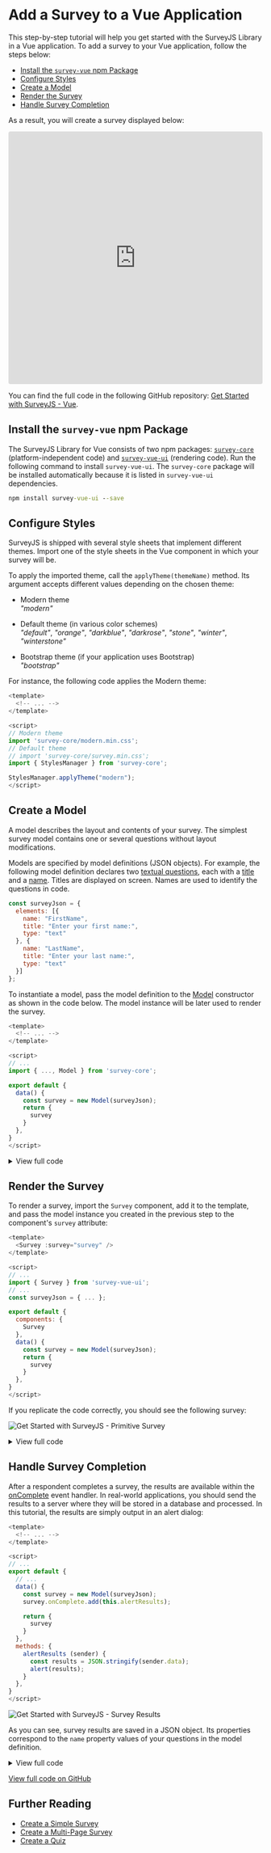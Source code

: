 # Add a Survey to a Vue Application

This step-by-step tutorial will help you get started with the SurveyJS Library in a Vue application. To add a survey to your Vue application, follow the steps below:

- [Install the `survey-vue` npm Package](#install-the-survey-vue-npm-package)
- [Configure Styles](#configure-styles)
- [Create a Model](#create-a-model)
- [Render the Survey](#render-the-survey)
- [Handle Survey Completion](#handle-survey-completion)

As a result, you will create a survey displayed below:

<iframe src="https://codesandbox.io/embed/surveyjs-add-a-survey-to-a-vue-application-nn9zm?fontsize=14&hidenavigation=1&module=%2Fsrc%2Fcomponents%2FMyFirstSurvey.vue&theme=dark"
    style="width:100%; height:500px; border:0; border-radius: 4px; overflow:hidden;"
    title="SurveyJS - Add a Survey to a Vue Application"
    sandbox="allow-forms allow-modals allow-popups allow-presentation allow-same-origin allow-scripts"
></iframe>

You can find the full code in the following GitHub repository: <a href="https://github.com/surveyjs/code-examples/tree/main/get-started-vue" target="_blank">Get Started with SurveyJS - Vue</a>.

## Install the `survey-vue` npm Package

The SurveyJS Library for Vue consists of two npm packages: [`survey-core`](https://www.npmjs.com/package/survey-core) (platform-independent code) and [`survey-vue-ui`](https://www.npmjs.com/package/survey-vue-ui) (rendering code). Run the following command to install `survey-vue-ui`. The `survey-core` package will be installed automatically because it is listed in `survey-vue-ui` dependencies.

```cmd
npm install survey-vue-ui --save
```

## Configure Styles

SurveyJS is shipped with several style sheets that implement different themes. Import one of the style sheets in the Vue component in which your survey will be.

To apply the imported theme, call the `applyTheme(themeName)` method. Its argument accepts different values depending on the chosen theme:

- Modern theme      
*"modern"*

- Default theme (in various color schemes)     
*"default"*, *"orange"*, *"darkblue"*, *"darkrose"*, *"stone"*, *"winter"*, *"winterstone"*

- Bootstrap theme (if your application uses Bootstrap)       
*"bootstrap"*

For instance, the following code applies the Modern theme:

```js
<template>
  <!-- ... -->
</template>

<script>
// Modern theme
import 'survey-core/modern.min.css';
// Default theme
// import 'survey-core/survey.min.css';
import { StylesManager } from 'survey-core';

StylesManager.applyTheme("modern");
</script>
```

## Create a Model

A model describes the layout and contents of your survey. The simplest survey model contains one or several questions without layout modifications.

Models are specified by model definitions (JSON objects). For example, the following model definition declares two [textual questions](https://surveyjs.io/Documentation/Library?id=questiontextmodel), each with a [title](https://surveyjs.io/Documentation/Library?id=questiontextmodel#title) and a [name](https://surveyjs.io/Documentation/Library?id=questiontextmodel#name). Titles are displayed on screen. Names are used to identify the questions in code.

```js
const surveyJson = {
  elements: [{
    name: "FirstName",
    title: "Enter your first name:",
    type: "text"
  }, {
    name: "LastName",
    title: "Enter your last name:",
    type: "text"
  }]
};
```

To instantiate a model, pass the model definition to the [Model](https://surveyjs.io/Documentation/Library?id=surveymodel) constructor as shown in the code below. The model instance will be later used to render the survey. 

```js
<template>
  <!-- ... -->
</template>

<script>
// ...
import { ..., Model } from 'survey-core';

export default {
  data() {
    const survey = new Model(surveyJson);
    return {
      survey
    }
  },
}
</script>

```

<details>
    <summary>View full code</summary>  

```js
<template>
  <!-- ... -->
</template>

<script>
import 'survey-core/modern.min.css';
// import 'survey-core/survey.min.css';
import { StylesManager, Model } from 'survey-core';

StylesManager.applyTheme("modern");

const surveyJson = {
  elements: [{
    name: "FirstName",
    title: "Enter your first name:",
    type: "text"
  }, {
    name: "LastName",
    title: "Enter your last name:",
    type: "text"
  }]
};

export default {
  name: 'MyFirstSurvey',
  data() {
    const survey = new Model(surveyJson);
    return {
      survey
    }
  },
}
</script>
```
</details>


## Render the Survey

To render a survey, import the `Survey` component, add it to the template, and pass the model instance you created in the previous step to the component's `survey` attribute:

```js
<template>
  <Survey :survey="survey" />
</template>

<script>
// ...
import { Survey } from 'survey-vue-ui';
// ...
const surveyJson = { ... };

export default {
  components: {
    Survey
  },
  data() {
    const survey = new Model(surveyJson);
    return {
      survey
    }
  },
}
</script>
```

If you replicate the code correctly, you should see the following survey:

![Get Started with SurveyJS - Primitive Survey](images/get-started-primitive-survey.png)

<details>
    <summary>View full code</summary>  

```js
<template>
  <Survey :survey="survey" />
</template>

<script>
import 'survey-core/modern.min.css';
// import 'survey-core/survey.min.css';
import { StylesManager, Model } from 'survey-core';
import { Survey } from 'survey-vue-ui';

StylesManager.applyTheme("modern");

const surveyJson = {
  elements: [{
    name: "FirstName",
    title: "Enter your first name:",
    type: "text"
  }, {
    name: "LastName",
    title: "Enter your last name:",
    type: "text"
  }]
};

export default {
  name: 'MyFirstSurvey',
  components: {
    Survey
  },
  data() {
    const survey = new Model(surveyJson);
    return {
      survey
    }
  },
}
</script>
```
</details>

## Handle Survey Completion

After a respondent completes a survey, the results are available within the [onComplete](https://surveyjs.io/Documentation/Library?id=surveymodel#onComplete) event handler. In real-world applications, you should send the results to a server where they will be stored in a database and processed. In this tutorial, the results are simply output in an alert dialog:

```js
<template>
  <!-- ... -->
</template>

<script>
// ...
export default {
  // ...
  data() {
    const survey = new Model(surveyJson);
    survey.onComplete.add(this.alertResults);

    return {
      survey
    }
  },
  methods: {
    alertResults (sender) {
      const results = JSON.stringify(sender.data);
      alert(results);
    }
  },
}
</script>
```

![Get Started with SurveyJS - Survey Results](images/get-started-primitive-survey-alert.png)

As you can see, survey results are saved in a JSON object. Its properties correspond to the `name` property values of your questions in the model definition.

<details>
    <summary>View full code</summary>  

```js
<template>
  <Survey :survey="survey" />
</template>

<script>
import 'survey-core/modern.min.css';
// import 'survey-core/survey.min.css';
import { StylesManager, Model } from 'survey-core';
import { Survey } from 'survey-vue-ui';

StylesManager.applyTheme("modern");

const surveyJson = {
  elements: [{
    name: "FirstName",
    title: "Enter your first name:",
    type: "text"
  }, {
    name: "LastName",
    title: "Enter your last name:",
    type: "text"
  }]
};

export default {
  name: 'MyFirstSurvey',
  components: {
    Survey
  },
  data() {
    const survey = new Model(surveyJson);
    survey.onComplete.add(this.alertResults);

    return {
      survey
    }
  },
  methods: {
    alertResults (sender) {
      const results = JSON.stringify(sender.data);
      alert(results);
    }
  },
}
</script>
```
</details>

<a href="https://github.com/surveyjs/code-examples/tree/main/get-started-vue" target="_blank">View full code on GitHub</a>

## Further Reading

- [Create a Simple Survey](https://surveyjs.io/Documentation/Library?id=design-survey-create-a-simple-survey)
- [Create a Multi-Page Survey](https://surveyjs.io/Documentation/Library?id=design-survey-create-a-multi-page-survey)
- [Create a Quiz](https://surveyjs.io/Documentation/Library?id=design-survey-create-a-quiz)